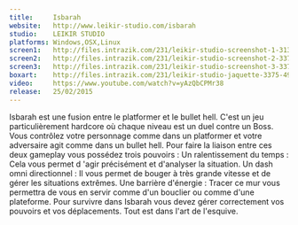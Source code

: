 ```yaml
---
title:     Isbarah
website:   http://www.leikir-studio.com/isbarah
studio:    LEIKIR STUDIO
platforms: Windows,OSX,Linux
screen1:   http://files.intrazik.com/231/leikir-studio-screenshot-1-3133-493-20150414-173346.png
screen2:   http://files.intrazik.com/231/leikir-studio-screenshot-2-3371-493-20150414-173347.jpg
screen3:   http://files.intrazik.com/231/leikir-studio-screenshot-3-3373-493-20150414-173347.jpg
boxart:    http://files.intrazik.com/231/leikir-studio-jaquette-3375-493-20150414-173347.jpg
video:     https://www.youtube.com/watch?v=yAzQbCPMr38
release:   25/02/2015
---
```


Isbarah est une fusion entre le platformer et le bullet hell. C'est un jeu particulièrement hardcore où chaque niveau est un duel contre un Boss. Vous contrôlez votre personnage comme dans un platformer et votre adversaire agit comme dans un bullet hell. Pour faire la liaison entre ces deux gameplay vous possédez trois pouvoirs : Un ralentissement du temps : Cela vous permet d 'agir précisément et d'analyser la situation. Un dash omni directionnel : Il vous permet de bouger à très grande vitesse et de gérer les situations extrêmes. Une barrière d'énergie : Tracer ce mur vous permettra de vous en servir comme d'un bouclier ou comme d'une plateforme. Pour survivre dans Isbarah vous devez gérer correctement vos pouvoirs et vos déplacements. Tout est dans l'art de l'esquive.